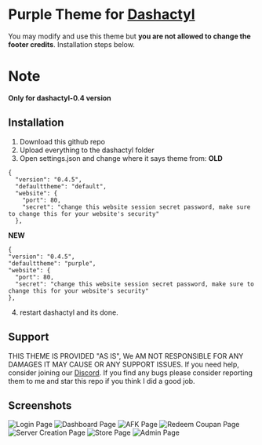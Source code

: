 # Purple Theme for [Dashactyl](https://github.com/realtwo2/dashactyl)
You may modify and use this theme but **you are not allowed to change the footer credits**. Installation steps below.
# Note
**Only for dashactyl-0.4 version**

## Installation
1. Download this github repo
2. Upload everything to the dashactyl folder
3. Open settings.json and change where it says theme from:
**OLD**
```
{
  "version": "0.4.5",
  "defaulttheme": "default",
  "website": {
    "port": 80,
    "secret": "change this website session secret password, make sure to change this for your website's security"
  },
  ```
  **NEW**
  ```
  {
  "version": "0.4.5",
  "defaulttheme": "purple",
  "website": {
    "port": 80,
    "secret": "change this website session secret password, make sure to change this for your website's security"
  },
  ```
  4. restart dashactyl and its done.

## Support

THIS THEME IS PROVIDED "AS IS", We AM NOT RESPONSIBLE FOR ANY DAMAGES IT MAY CAUSE OR ANY SUPPORT ISSUES. If you need help, consider joining our [Discord](https://discord.gg/d3eACkqyyT).
If you find any bugs please consider reporting them to me and star this repo if you think I did a good job.

## Screenshots

![Login Page](https://cdn.discordapp.com/attachments/949574569117757470/969592749181501440/unknown.png)
![Dashboard Page](https://cdn.discordapp.com/attachments/949574569117757470/969592748359426088/unknown.png)
![AFK Page](https://cdn.discordapp.com/attachments/949574569117757470/969592747906453584/unknown.png)
![Redeem Coupan Page](https://cdn.discordapp.com/attachments/949574569117757470/969592747650605076/unknown.png)
![Server Creation Page](https://cdn.discordapp.com/attachments/949574569117757470/969592748636274748/unknown.png)
![Store Page](https://cdn.discordapp.com/attachments/838372326071861334/969819639469191168/unknown.png)
![Admin Page](https://cdn.discordapp.com/attachments/949574569117757470/969592748871143424/unknown.png)
